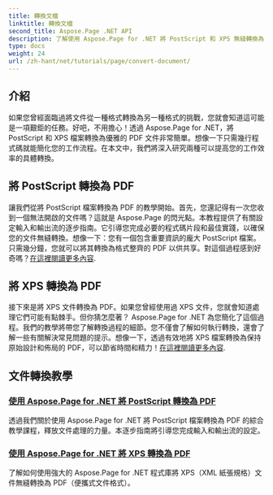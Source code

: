 ```yaml
---
title: 轉換文檔
linktitle: 轉換文檔
second_title: Aspose.Page .NET API
description: 了解使用 Aspose.Page for .NET 將 PostScript 和 XPS 無縫轉換為 PDF。按照我們的詳細教學輕鬆處理文件。
type: docs
weight: 24
url: /zh-hant/net/tutorials/page/convert-document/
---
```

## 介紹

如果您曾經面臨過將文件從一種格式轉換為另一種格式的挑戰，您就會知道這可能是一項艱鉅的任務。好吧，不用擔心！透過 Aspose.Page for .NET，將 PostScript 和 XPS 檔案轉換為優雅的 PDF 文件非常簡單。想像一下只需幾行程式碼就能簡化您的工作流程。在本文中，我們將深入研究兩種可以提高您的工作效率的具體轉換。

## 將 PostScript 轉換為 PDF

讓我們從將 PostScript 檔案轉換為 PDF 的教學開始。首先，您還記得有一次您收到一個無法開啟的文件嗎？這就是 Aspose.Page 的閃光點。本教程提供了有關設定輸入和輸出流的逐步指南。它引導您完成必要的程式碼片段和最佳實踐，以確保您的文件無縫轉換。想像一下：您有一個包含重要資訊的龐大 PostScript 檔案。只需幾分鐘，您就可以將其轉換為格式整齊的 PDF 以供共享。對這個過程感到好奇嗎？[在這裡閱讀更多內容](./postscript-to-pdf-conversion/).

## 將 XPS 轉換為 PDF

接下來是將 XPS 文件轉換為 PDF。如果您曾經使用過 XPS 文件，您就會知道處理它們可能有點棘手。但你猜怎麼著？ Aspose.Page for .NET 為您簡化了這個過程。我們的教學將帶您了解轉換過程的細節。您不僅會了解如何執行轉換，還會了解一些有關解決常見問題的提示。想像一下，透過有效地將 XPS 檔案轉換為保持原始設計和佈局的 PDF，可以節省時間和精力！[在這裡閱讀更多內容](./converting-xps-to-pdf/).

## 文件轉換教學
### [使用 Aspose.Page for .NET 將 PostScript 轉換為 PDF](./postscript-to-pdf-conversion/)
透過我們關於使用 Aspose.Page for .NET 將 PostScript 檔案轉換為 PDF 的綜合教學課程，釋放文件處理的力量。本逐步指南將引導您完成輸入和輸出流的設定。
### [使用 Aspose.Page for .NET 將 XPS 轉換為 PDF](./converting-xps-to-pdf/)
了解如何使用強大的 Aspose.Page for .NET 程式庫將 XPS（XML 紙張規格）文件無縫轉換為 PDF（便攜式文件格式）。